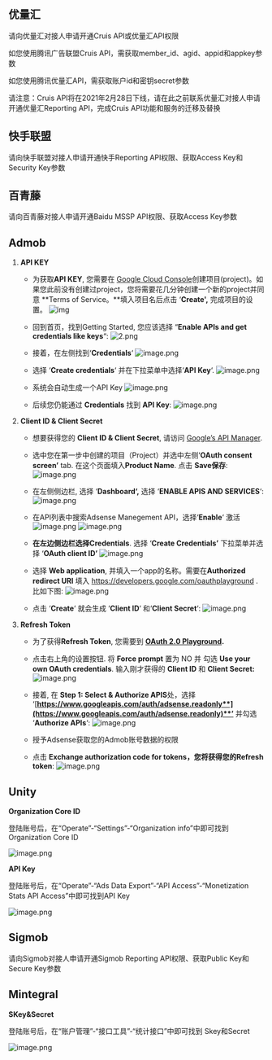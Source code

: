 ## 优量汇

请向优量汇对接人申请开通Cruis API或优量汇API权限

如您使用腾讯广告联盟Cruis API，需获取member_id、agid、appid和appkey参数

如您使用腾讯优量汇API，需获取账户id和密钥secret参数

请注意：Cruis API将在2021年2月28日下线，请在此之前联系优量汇对接人申请开通优量汇Reporting API，完成Cruis API功能和服务的迁移及替换

## 快手联盟

请向快手联盟对接人申请开通快手Reporting API权限、获取Access Key和Security Key参数

## 百青藤

请向百青藤对接人申请开通Baidu MSSP API权限、获取Access Key参数

## Admob

1. **API KEY**

     - 为获取**API KEY**, 您需要在 [Google Cloud Console](https://console.cloud.google.com/home)创建项目(project)。如果您此前没有创建过project，您将需要花几分钟创建一个新的project并同意 **Terms of Service。**填入项目名后点击 ‘**Create',**  完成项目的设置。
     ![img](https://i.loli.net/2020/11/08/rpKZY64ac3UA9og.png)

     - 回到首页，找到Getting Started, 您应该选择 “**Enable APIs and get credentials like keys**“:
     ![2.png](https://i.loli.net/2020/11/08/YhWvXdLcBMimpg3.png)

     - 接着，在左侧找到‘**Credentials**‘
     ![image.png](https://i.loli.net/2020/11/08/yBqGwsdTc9uFVC5.png)

     - 选择 ‘**Create credentials**‘ 并在下拉菜单中选择‘**API Key**‘.
     ![image.png](https://i.loli.net/2020/11/08/avkGUyZFonxrROH.png)

     - 系统会自动生成一个API Key
     ![image.png](https://i.loli.net/2020/11/08/6f1poytmF8czdvI.png)

     - 后续您仍能通过 **Credentials** 找到 **API Key**:
     ![image.png](https://i.loli.net/2020/11/08/Q64neEHI9NucrOm.png)

2. **Client ID & Client Secret**

     - 想要获得您的 **Client ID & Client Secret**, 请访问 [Google’s API Manager](https://console.cloud.google.com/apis).
     
     - 选中您在第一步中创建的项目（Project）并选中左侧‘**OAuth consent screen’** tab. 在这个页面填入**Product Name**. 点击 **Save保存**:
     ![image.png](https://i.loli.net/2020/11/08/cBTvyJxSDHpsU4O.png)

     - 在左侧侧边栏, 选择 ‘**Dashboard‘,** 选择 ‘**ENABLE APIS AND SERVICES**‘:
     ![image.png](https://i.loli.net/2020/11/08/r7q1t4SUgIcJVDn.png)

     - 在API列表中搜索Adsense Manegement API，选择‘**Enable**‘ 激活
     ![image.png](https://i.loli.net/2020/11/08/unxj3rvEqJX69HT.png)
     ![image.png](https://i.loli.net/2020/11/08/cF2QkWXN1OYuoBh.png)

     - **在左边侧边栏选择Credentials**. 选择 ‘**Create Credentials’** 下拉菜单并选择 ‘**OAuth client ID’**
     ![image.png](https://i.loli.net/2020/11/08/RU9aXF4joBSM5d3.png)

     - 选择 **Web application**, 并填入一个app的名称。需要在**Authorized redirect URI** 填入 https://developers.google.com/oauthplayground . 比如下图:
     ![image.png](https://i.loli.net/2020/11/08/F2dMZ5hWPOXJS3x.png)

     - 点击 ‘**Create**‘ 就会生成 ‘**Client ID**‘ 和‘**Client Secret**‘:
     ![image.png](https://i.loli.net/2020/11/08/Zt4uzsWYVpTRSqc.png)

3. **Refresh Token**

     - 为了获得**Refresh Token**, 您需要到 [**OAuth 2.0 Playground**](https://developers.google.com/oauthplayground/#step1&scopes=https://www.googleapis.com/auth/adwords&url=https://&content_type=application/json&http_method=GET&useDefaultOauthCred=checked&oauthEndpointSelect=Google&oauthAuthEndpointValue=https://accounts.google.com/o/oauth2/auth&oauthTokenEndpointValue=https://www.googleapis.com/oauth2/v3/token&includeCredentials=unchecked&accessTokenType=bearer&autoRefreshToken=unchecked&accessType=offline&forceAprovalPrompt=checked&response_type=code)**.**
     - 点击右上角的设置按钮. 将 **Force  prompt** 置为 NO 并 勾选 **Use your own OAuth credentials**. 输入刚才获得的 **Client ID** 和 **Client Secret:**
     ![image.png](https://i.loli.net/2020/11/08/Zt4uzsWYVpTRSqc.png)

     - 接着, 在 **Step 1: Select & Authorize APIS**处，选择 ‘[**https://www.googleapis.com/auth/adsense.readonly**](https://www.googleapis.com/auth/adsense.readonly)**’** 并勾选 ‘**Authorize APIs**‘:
     ![image.png](https://i.loli.net/2020/11/08/53fw17ZIisdRPXY.png)

     - 授予Adsense获取您的Admob账号数据的权限
     - 点击 **Exchange authorization code for tokens，**您将获得您的**Refresh token**:
     ![image.png](https://i.loli.net/2020/11/08/7d958IxEunRzGK4.png)

## Unity

**Organization Core ID**

登陆账号后，在“Operate”-“Settings”-“Organization info”中即可找到Organization Core ID

![image.png](https://i.loli.net/2020/11/08/PmDQ3XGUWEef4cn.png)

**API Key**

登陆账号后，在“Operate”-“Ads Data Export”-“API Access”-“Monetization Stats APl Access”中即可找到API Key

![image.png](https://i.loli.net/2020/11/08/ThVf41MD3OZ6njC.png)

## Sigmob

请向Sigmob对接人申请开通Sigmob Reporting API权限、获取Public Key和Secure Key参数

## Mintegral

**SKey&Secret**

登陆账号后，在“账户管理”-“接口工具”-“统计接口”中即可找到 Skey和Secret

![image.png](https://i.loli.net/2020/11/08/fyKB4Zu3i7ajQHm.png)
